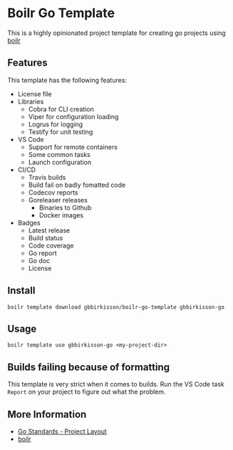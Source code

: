 # Boilr Go Template

This is a highly opinionated project template for creating go projects using [boilr](https://github.com/tmrts/boilr)

## Features

This template has the following features:

* License file
* Libraries
  * Cobra for CLI creation
  * Viper for configuration loading
  * Logrus for logging
  * Testify for unit testing
* VS Code
  * Support for remote containers
  * Some common tasks
  * Launch configuration
* CI/CD
  * Travis builds
  * Build fail on badly fomatted code
  * Codecov reports
  * Goreleaser releases
    * Binaries to Github
    * Docker images
* Badges
  * Latest release
  * Build status
  * Code coverage
  * Go report
  * Go doc
  * License

## Install

`boilr template download gbbirkisson/boilr-go-template gbbirkisson-go`

## Usage

`boilr template use gbbirkisson-go <my-project-dir>`

## Builds failing because of formatting

This template is very strict when it comes to builds. Run the VS Code task `Report` on your project to figure out what the problem.

## More Information

- [Go Standards - Project Layout](https://github.com/golang-standards/project-layout)
- [boilr](https://github.com/tmrts/boilr)
